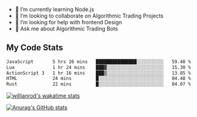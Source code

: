 
- 🌱 I’m currently learning Node.js
- 👯 I’m looking to collaborate on Algorithmic Trading Projects
- 🤔 I’m looking for help with frontend Design
- 💬 Ask me about Algorithmic Trading Bots 

## My Code Stats

<!--START_SECTION:waka-->

```txt
JavaScript       5 hrs 26 mins   ███████████████░░░░░░░░░░   59.40 %
Lua              1 hr 24 mins    ███▓░░░░░░░░░░░░░░░░░░░░░   15.30 %
ActionScript 3   1 hr 16 mins    ███▒░░░░░░░░░░░░░░░░░░░░░   13.85 %
HTML             24 mins         █░░░░░░░░░░░░░░░░░░░░░░░░   04.48 %
Rust             22 mins         █░░░░░░░░░░░░░░░░░░░░░░░░   04.07 %
```

<!--END_SECTION:waka-->

[![willianrod's wakatime stats](https://github-readme-stats.vercel.app/api/wakatime?username=holdandup&layout=compact&theme=react&custom_title=Wakatime%20All%20Time%20Stats&langs_count=8)](https://github.com/anuraghazra/github-readme-stats)

[![Anurag's GitHub stats](https://github-readme-stats.vercel.app/api?username=Kevinbarrero)](https://github.com/anuraghazra/github-readme-stats)




